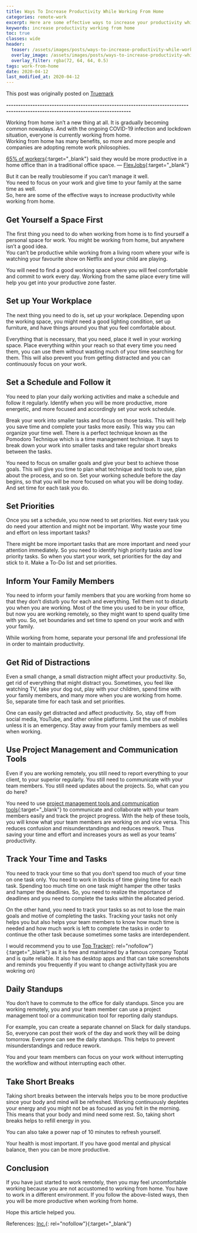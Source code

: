 ```yaml
---
title: Ways To Increase Productivity While Working From Home
categories: remote-work
excerpt: Here are some effective ways to increase your productivity while working from home.
keywords: increase productivity working from home
toc: true
classes: wide
header:
  teaser: /assets/images/posts/ways-to-increase-productivity-while-working-from-home/working-from-home.jpg
  overlay_image: /assets/images/posts/ways-to-increase-productivity-while-working-from-home/working-from-home.jpg
  overlay_filter: rgba(72, 64, 64, 0.5)
tags: work-from-home
date: 2020-04-12
last_modified_at: 2020-04-12
---
```


This post was originally posted on [Truemark](https://truemark.com.np/blog/work-from-home-productivity-tips/#)

<b>--------------------------------------------------------------------------------------------------------------------------------</b>

Working from home isn’t a new thing at all. It is gradually becoming common nowadays. And with the ongoing COVID-19 infection and lockdown situation, everyone is currently working from home.<br />
Working from home has many benefits, so more and more people and companies are adopting remote work philosophies.

[65% of workers](https://www.yourbestdigs.com/work-from-home-statistics/){:target="\_blank"} said they would be more productive in a home office than in a traditional office space. — [FlexJobs](https://www.flexjobs.com/blog/post/flexjobs-2018-annual-survey-workers-believe-flexible-remote-job-can-help-save-money-reduce-stress-more/){:target="\_blank"}

But it can be really troublesome if you can’t manage it well.<br />
You need to focus on your work and give time to your family at the same time as well.<br />
So, here are some of the effective ways to increase productivity while working from home.

## Get Yourself a Space First

The first thing you need to do when working from home is to find yourself a personal space for work. You might be working from home, but anywhere isn’t a good idea.<br />
You can’t be productive while working from a living room where your wife is watching your favourite show on Netflix and your child are playing.

You will need to find a good working space where you will feel comfortable and commit to work every day. Working from the same place every time will help you get into your productive zone faster.

## Set up Your Workplace

The next thing you need to do is, set up your workplace. Depending upon the working space, you might need a good lighting condition, set up furniture, and have things around you that you feel comfortable about.

Everything that is necessary, that you need, place it well in your working space. Place everything within your reach so that every time you need them, you can use them without wasting much of your time searching for them.
This will also prevent you from getting distracted and you can continuously focus on your work.

## Set a Schedule and Follow it

You need to plan your daily working activities and make a schedule and follow it regularly. Identify when you will be more productive, more energetic, and more focused and accordingly set your work schedule.

Break your work into smaller tasks and focus on those tasks. This will help you save time and complete your tasks more easily. This way you can organize your time well. There is a perfect technique known as the Pomodoro Technique which is a time management technique. It says to break down your work into smaller tasks and take regular short breaks between the tasks.

You need to focus on smaller goals and give your best to achieve those goals. This will give you time to plan what technique and tools to use, plan about the process, and so on. Set your working schedule before the day begins, so that you will be more focused on what you will be doing today. And set time for each task you do.

## Set Priorities

Once you set a schedule, you now need to set priorities. Not every task you do need your attention and might not be important. Why waste your time and effort on less important tasks?

There might be more important tasks that are more important and need your attention immediately. So you need to identify high priority tasks and low priority tasks. So when you start your work, set priorities for the day and stick to it. Make a To-Do list and set priorities.

## Inform Your Family Members

You need to inform your family members that you are working from home so that they don’t disturb you for each and everything. Tell them not to disturb you when you are working. Most of the time you used to be in your office, but now you are working remotely, so they might want to spend quality time with you. So, set boundaries and set time to spend on your work and with your family.

While working from home, separate your personal life and professional life in order to maintain productivity.

## Get Rid of Distractions

Even a small change, a small distraction might affect your productivity. So, get rid of everything that might distract you. Sometimes, you feel like watching TV, take your dog out, play with your children, spend time with your family members, and many more when you are working from home. So, separate time for each task and set priorities.

One can easily get distracted and affect productivity. So, stay off from social media, YouTube, and other online platforms. Limit the use of mobiles unless it is an emergency. Stay away from your family members as well when working.

## Use Project Management and Communication Tools

Even if you are working remotely, you still need to report everything to your client, to your superior regularly. You still need to communicate with your team members. You still need updates about the projects. So, what can you do here?

You need to use [project management tools and communication tools](/zero_investment_startup/tools/){:target="\_blank"} to communicate and collaborate with your team members easily and track the project progress. With the help of these tools, you will know what your team members are working on and vice versa. This reduces confusion and misunderstandings and reduces rework. Thus saving your time and effort and increases yours as well as your teams’ productivity.

## Track Your Time and Tasks

You need to track your time so that you don’t spend too much of your time on one task only. You need to work in blocks of time giving time for each task. Spending too much time on one task might hamper the other tasks and hamper the deadlines. So, you need to realize the importance of deadlines and you need to complete the tasks within the allocated period.

On the other hand, you need to track your tasks so as not to lose the main goals and motive of completing the tasks. Tracking your tasks not only helps you but also helps your team members to know how much time is needed and how much work is left to complete the tasks in order to continue the other task because sometimes some tasks are interdependent.

I would recommend you to use [Top Tracker](https://tracker.toptal.com/){: rel="nofollow"}{:target="\_blank"} as it is free and maintained by a famous company Toptal and is quite reliable. It also has desktop apps and that can take screenshots and reminds you frequently if you want to change activity(task you are wokring on)

## Daily Standups

You don’t have to commute to the office for daily standups. Since you are working remotely, you and your team member can use a project management tool or a communication tool for reporting daily standups.

For example, you can create a separate channel on Slack for daily standups. So, everyone can post their work of the day and work they will be doing tomorrow. Everyone can see the daily standups. This helps to prevent misunderstandings and reduce rework.

You and your team members can focus on your work without interrupting the workflow and without interrupting each other.

## Take Short Breaks

Taking short breaks between the intervals helps you to be more productive since your body and mind will be refreshed. Working continuously depletes your energy and you might not be as focused as you felt in the morning. This means that your body and mind need some rest. So, taking short breaks helps to refill energy in you.

You can also take a power nap of 10 minutes to refresh yourself.

Your health is most important. If you have good mental and physical balance, then you can be more productive.

## Conclusion

If you have just started to work remotely, then you may feel uncomfortable working because you are not accustomed to working from home. You have to work in a different environment. If you follow the above-listed ways, then you will be more productive when working from home.

Hope this article helped you.

<!-- If you have any suggestions regarding the article or if you have any productivity tips, then please comment below. -->

References: [Inc.](https://www.inc.com/john-rampton/15-ways-to-increase-productivity-at-work.html){: rel="nofollow"}{:target="\_blank"}
